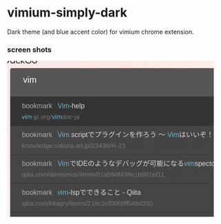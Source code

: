 # vimium-simply-dark

Dark theme (and blue accent color) for vimium chrome extension.

### screen shots
![screenshot](./captures/Screenshot-folked.png)

